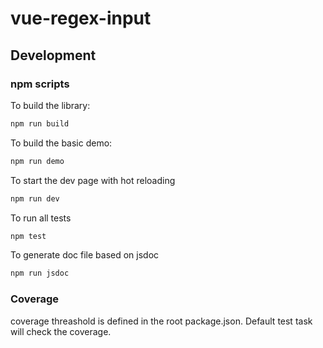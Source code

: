 # vue-regex-input

## Development

### npm scripts

To build the library:

```bash
npm run build
```

To build the basic demo:

```bash
npm run demo
```

To start the dev page with hot reloading

```bash
npm run dev
```

To run all tests

```bash
npm test
```

To generate doc file based on jsdoc

```bash
npm run jsdoc
```

### Coverage

coverage threashold is defined in the root package.json. Default test task will check the coverage.

